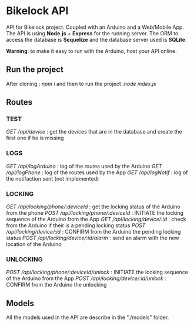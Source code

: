 # Bikelock API

API for Bikelock project. Coupled with an Arduino and a Web/Mobile App.
The API is using **Node.js** + **Express** for the running server. The ORM to access the database is **Sequelize** and the database server used is **SQLite**.

**Warning**: to make it easy to run with the Arduino, host your API online.

## Run the project
After cloning : *npm i* and then to run the project :*node index.js*

## Routes
### TEST 
*GET /api/device* : get the devices that are in the database and create the first one if he is missing
### LOGS
*GET /api/logArduino* : log of the routes used by the Arduino
*GET /api/logPhone* : log of the routes used by the App
*GET /api/logNotif* : log of the notifaction sent (not implemented)
### LOCKING
*GET /api/locking/phone/:deviceId* : get the locking status of the Arduino from the phone
*POST /api/locking/phone/:deviceId* : INITIATE the locking sequence of the Arduino from the App
*GET /api/locking/device/:id* : check from the Arduino if their is a pending locking status
*POST /api/locking/device/:id* : CONFIRM from the Arduino the pending locking status
*POST /api/locking/device/:id/alarm* : send an alarm with the new location of the Arduino
### UNLOCKING
*POST /api/locking/phone/:deviceId/unlock* : INITIATE the locking sequence of the Arduino from the App
*POST /api/locking/device/:id/unlock* : CONFIRM from the Arduino the unlocking

##  Models
All the models used in the API are describe in the "./models" folder.
